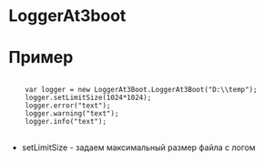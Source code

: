 ﻿# LoggerAt3boot
# Пример
<pre>
<code>
    var logger = new LoggerAt3Boot.LoggerAt3Boot("D:\\temp");
    logger.setLimitSize(1024*1024);
    logger.error("text");
    logger.warning("text");
    logger.info("text");
</code>
</pre>

- setLimitSize - задаем максимальный размер файла с логом
